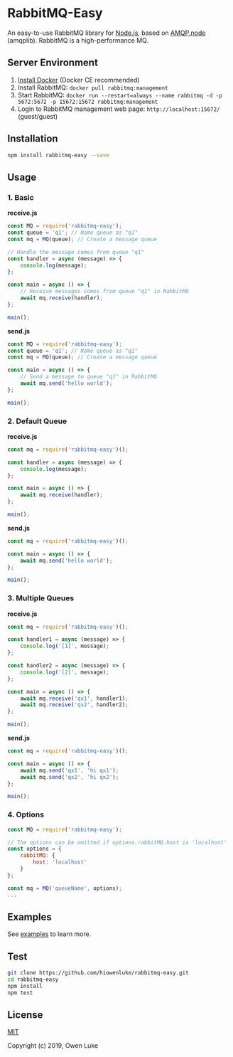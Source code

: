 
# RabbitMQ-Easy

An easy-to-use RabbitMQ library for [Node.js](https://nodejs.org), based on [AMQP.node](https://github.com/squaremo/amqp.node) (amqplib). RabbitMQ is a high-performance MQ.

## Server Environment

1. [Install Docker](https://docs.docker.com/v17.09/engine/installation/#supported-platforms) (Docker CE recommended)
2. Install RabbitMQ: `docker pull rabbitmq:management`
3. Start RabbitMQ: `docker run --restart=always --name rabbitmq -d -p 5672:5672 -p 15672:15672 rabbitmq:management`
4. Login to RabbitMQ management web page: `http://localhost:15672/` (guest/guest)

## Installation

```bash
npm install rabbitmq-easy --save
```

## Usage

### 1. Basic

**receive.js**

```js
const MQ = require('rabbitmq-easy');
const queue = 'q1'; // Name queue as "q1"
const mq = MQ(queue); // Create a message queue

// Handle the message comes from queue "q1"
const handler = async (message) => {
    console.log(message);
};

const main = async () => {
    // Receive messages comes from queue "q1" in RabbitMQ
    await mq.receive(handler);
};

main();
```

**send.js**

```js
const MQ = require('rabbitmq-easy');
const queue = 'q1'; // Name queue as "q1"
const mq = MQ(queue); // Create a message queue

const main = async () => {
    // Send a message to queue "q1" in RabbitMQ
    await mq.send('hello world');
};

main();
```

### 2. Default Queue

**receive.js**

```js
const mq = require('rabbitmq-easy')();

const handler = async (message) => {
    console.log(message);
};

const main = async () => {
    await mq.receive(handler);
};

main();
```

**send.js**

```js
const mq = require('rabbitmq-easy')();

const main = async () => {
    await mq.send('hello world');
};

main();
```

### 3. Multiple Queues

**receive.js**

```js
const mq = require('rabbitmq-easy')();

const handler1 = async (message) => {
    console.log('[1]', message);
};

const handler2 = async (message) => {
    console.log('[2]', message);
};

const main = async () => {
    await mq.receive('qx1', handler1);
    await mq.receive('qx2', handler2);
};

main();
```

**send.js**

```js
const mq = require('rabbitmq-easy')();

const main = async () => {
    await mq.send('qx1', 'hi qx1');
    await mq.send('qx2', 'hi qx2');
};

main();
```

### 4. Options

```js
const MQ = require('rabbitmq-easy');

// The options can be omitted if options.rabbitMQ.host is 'localhost'
const options = {
    rabbitMQ: {
        host: 'localhost' 
    }
};

const mq = MQ('queueName', options);
...
```

## Examples

See [examples](./examples) to learn more.

## Test

```sh
git clone https://github.com/hiowenluke/rabbitmq-easy.git
cd rabbitmq-easy
npm install
npm test
```

## License

[MIT](LICENSE)

Copyright (c) 2019, Owen Luke
